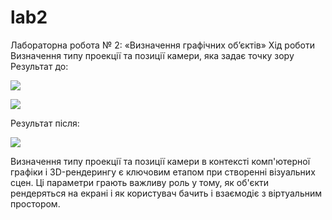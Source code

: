 # lab2
Лабораторна робота № 2: «Визначення графічних об’єктів»
Хід роботи
Визначення типу проекції та позиції камери, яка задає точку зору
Результат до:

![](https://i.ibb.co/mGJfpPH/Screenshot-1.png)

![](https://i.ibb.co/VD75Q8M/Screenshot-2.png)

Результат після:

![](https://i.ibb.co/DkNrQ2n/Screenshot-3.png)

Визначення типу проекції та позиції камери в контексті комп'ютерної графіки і 3D-рендерингу є ключовим етапом при створенні візуальних сцен. Ці параметри грають важливу роль у тому, як об'єкти рендеряться на екрані і як користувач бачить і взаємодіє з віртуальним простором.
